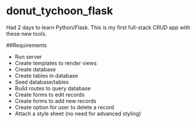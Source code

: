 # donut_tychoon_flask
Had 2 days to learn Python/Flask. This is my first full-stack CRUD app with these new tools. 

##Requirements
* Run server
* Create templates to render views
* Create database
* Create tables in database
* Seed database/tables
* Build routes to query database
* Create forms to edit records
* Create forms to add new records
* Create option for user to delete a record
* Attach a style sheet (no need for advanced styling)


